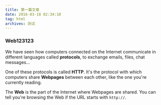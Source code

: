```yaml
---
title: 第一篇文章
date: 2016-03-18 02:34:10
tag: html
archives: 测试
---
```



### Web123123

We have seen how computers connected on the Internet communicate in different languages called **protocols**, to exchange emails, files, chat messages...

One of these protocols is called **HTTP**. It's the protocol with which computers share **Webpages** between each other, like the one you're currently reading.

The **Web** is the part of the Internet where Webpages are shared. You can tell you're browsing the Web if the URL starts with `http://`.

